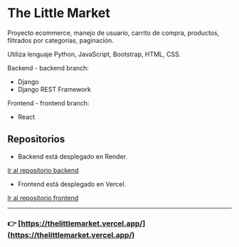 # The Little Market

Proyecto ecommerce, manejo de usuario, carrito de compra, productos, filtrados por categorías, paginación.

Utiliza lenguaje Python, JavaScript, Bootstrap, HTML, CSS.

Backend - backend branch:
* Django
* Django REST Framework

Frontend - frontend branch:
* React


## Repositorios

* Backend está desplegado en Render.

[Ir al repositorio backend](https://github.com/kurotom/backend_thelittlemarket)


* Frontend está desplegado en Vercel.

[Ir al repositorio frontend](https://github.com/kurotom/frontend_thelittlemarket)

---

### :point_right: **[https://thelittlemarket.vercel.app/](https://thelittlemarket.vercel.app/)**
